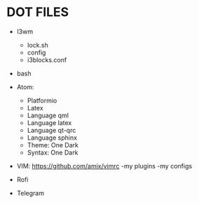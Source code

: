 # DOT FILES

- I3wm
  - lock.sh
  - config
  - i3blocks.conf
- bash

- Atom:
  - Platformio
  - Latex
  - Language qml
  - Language latex
  - Language qt-qrc
  - Language sphinx
  - Theme: One Dark
  - Syntax: One Dark

- VIM: https://github.com/amix/vimrc
  -my plugins
  -my configs

- Rofi

- Telegram


